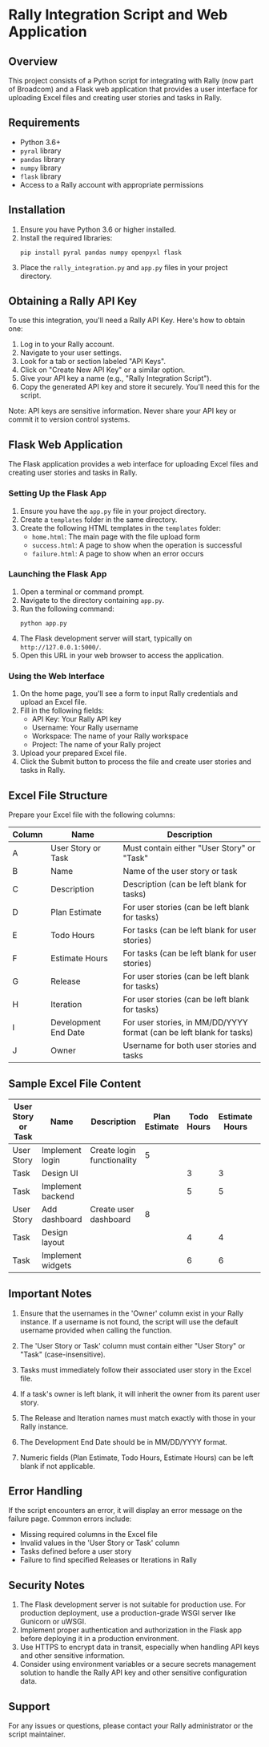 # Rally Integration Script and Web Application

## Overview

This project consists of a Python script for integrating with Rally (now part of Broadcom) and a Flask web application that provides a user interface for uploading Excel files and creating user stories and tasks in Rally.

## Requirements

- Python 3.6+
- `pyral` library
- `pandas` library
- `numpy` library
- `flask` library
- Access to a Rally account with appropriate permissions

## Installation

1. Ensure you have Python 3.6 or higher installed.
2. Install the required libraries:
   ```
   pip install pyral pandas numpy openpyxl flask
   ```
3. Place the `rally_integration.py` and `app.py` files in your project directory.

## Obtaining a Rally API Key

To use this integration, you'll need a Rally API Key. Here's how to obtain one:

1. Log in to your Rally account.
2. Navigate to your user settings.
3. Look for a tab or section labeled "API Keys".
4. Click on "Create New API Key" or a similar option.
5. Give your API key a name (e.g., "Rally Integration Script").
6. Copy the generated API key and store it securely. You'll need this for the script.

Note: API keys are sensitive information. Never share your API key or commit it to version control systems.

## Flask Web Application

The Flask application provides a web interface for uploading Excel files and creating user stories and tasks in Rally.

### Setting Up the Flask App

1. Ensure you have the `app.py` file in your project directory.
2. Create a `templates` folder in the same directory.
3. Create the following HTML templates in the `templates` folder:
   - `home.html`: The main page with the file upload form
   - `success.html`: A page to show when the operation is successful
   - `failure.html`: A page to show when an error occurs

### Launching the Flask App

1. Open a terminal or command prompt.
2. Navigate to the directory containing `app.py`.
3. Run the following command:
   ```
   python app.py
   ```
4. The Flask development server will start, typically on `http://127.0.0.1:5000/`.
5. Open this URL in your web browser to access the application.

### Using the Web Interface

1. On the home page, you'll see a form to input Rally credentials and upload an Excel file.
2. Fill in the following fields:
   - API Key: Your Rally API key
   - Username: Your Rally username
   - Workspace: The name of your Rally workspace
   - Project: The name of your Rally project
3. Upload your prepared Excel file.
4. Click the Submit button to process the file and create user stories and tasks in Rally.

## Excel File Structure

Prepare your Excel file with the following columns:

| Column | Name | Description |
|--------|------|-------------|
| A | User Story or Task | Must contain either "User Story" or "Task" |
| B | Name | Name of the user story or task |
| C | Description | Description (can be left blank for tasks) |
| D | Plan Estimate | For user stories (can be left blank for tasks) |
| E | Todo Hours | For tasks (can be left blank for user stories) |
| F | Estimate Hours | For tasks (can be left blank for user stories) |
| G | Release | For user stories (can be left blank for tasks) |
| H | Iteration | For user stories (can be left blank for tasks) |
| I | Development End Date | For user stories, in MM/DD/YYYY format (can be left blank for tasks) |
| J | Owner | Username for both user stories and tasks |

## Sample Excel File Content

| User Story or Task | Name | Description | Plan Estimate | Todo Hours | Estimate Hours | Release | Iteration | Development End Date | Owner |
|--------------------|------|-------------|---------------|------------|----------------|---------|-----------|----------------------|-------|
| User Story | Implement login | Create login functionality | 5 | | | Release 1 | Sprint 1 | 12/31/2024 | john.doe |
| Task | Design UI | | | 3 | 3 | | | | jane.smith |
| Task | Implement backend | | | 5 | 5 | | | | john.doe |
| User Story | Add dashboard | Create user dashboard | 8 | | | Release 1 | Sprint 2 | 01/15/2025 | jane.smith |
| Task | Design layout | | | 4 | 4 | | | | designer.user |
| Task | Implement widgets | | | 6 | 6 | | | | developer.user |

## Important Notes

1. Ensure that the usernames in the 'Owner' column exist in your Rally instance. If a username is not found, the script will use the default username provided when calling the function.

2. The 'User Story or Task' column must contain either "User Story" or "Task" (case-insensitive).

3. Tasks must immediately follow their associated user story in the Excel file.

4. If a task's owner is left blank, it will inherit the owner from its parent user story.

5. The Release and Iteration names must match exactly with those in your Rally instance.

6. The Development End Date should be in MM/DD/YYYY format.

7. Numeric fields (Plan Estimate, Todo Hours, Estimate Hours) can be left blank if not applicable.

## Error Handling

If the script encounters an error, it will display an error message on the failure page. Common errors include:
- Missing required columns in the Excel file
- Invalid values in the 'User Story or Task' column
- Tasks defined before a user story
- Failure to find specified Releases or Iterations in Rally

## Security Notes

1. The Flask development server is not suitable for production use. For production deployment, use a production-grade WSGI server like Gunicorn or uWSGI.
2. Implement proper authentication and authorization in the Flask app before deploying it in a production environment.
3. Use HTTPS to encrypt data in transit, especially when handling API keys and other sensitive information.
4. Consider using environment variables or a secure secrets management solution to handle the Rally API key and other sensitive configuration data.

## Support

For any issues or questions, please contact your Rally administrator or the script maintainer.

